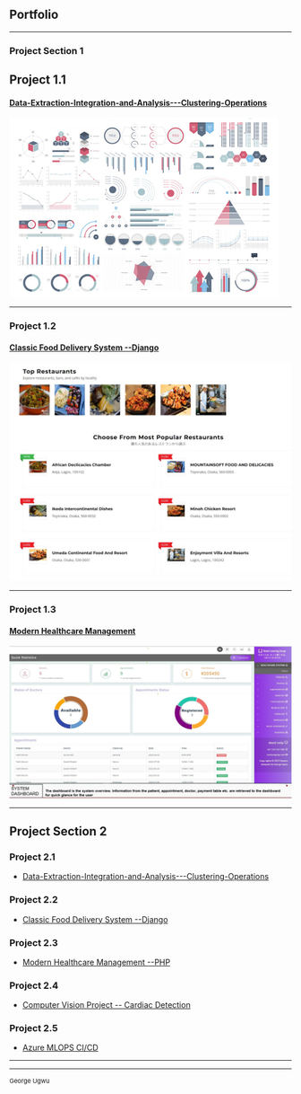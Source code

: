 ## Portfolio

---

### Project Section 1 

## Project 1.1
#### [Data-Extraction-Integration-and-Analysis---Clustering-Operations](https://github.com/george-mountain/Data-Extraction-Integration-and-Analysis---Clustering-Operations/)
<img src="images/dummy_thumbnail.jpg?raw=true"/>

---
### Project 1.2
#### [Classic Food Delivery System --Django](https://github.com/george-mountain/Classic-Food-Delivery-System---Django/)
<img src="images/foodWEB.jpg?raw=true"/>

---
### Project 1.3
#### [Modern Healthcare Management](https://github.com/george-mountain/modern-healthcare-management-system/)
<img src="images/health.jpg?raw=true"/>

---

## Project Section 2

### Project 2.1
- [Data-Extraction-Integration-and-Analysis---Clustering-Operations](https://github.com/george-mountain/Data-Extraction-Integration-and-Analysis---Clustering-Operations/)

### Project 2.2
- [Classic Food Delivery System --Django](https://github.com/george-mountain/Classic-Food-Delivery-System---Django/)

### Project 2.3
- [Modern Healthcare Management --PHP](https://github.com/george-mountain/modern-healthcare-management-system/)

### Project 2.4
- [Computer Vision Project -- Cardiac Detection](https://github.com/george-mountain/Computer-VIsion---Cardiac-Detection-Project/)

### Project 2.5
- [Azure MLOPS CI/CD](https://github.com/george-mountain/Azure-MLOPS---Continous-Integration-and-Deployment/)

---




---
<p style="font-size:11px">George Ugwu</p>

